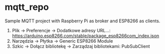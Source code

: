 # mqtt_repo
Sample MQTT project with Raspberry Pi as broker and ESP8266 as clients.

1. Plik -> Preferencje -> Dodatkowe adresy URL...: https://arduino.esp8266.com/stable/package_esp8266com_index.json
2. Narzędzia -> Płytka -> Generic ESP8266 Module
3. Szkic -> Dołącz bibliotekę -> Zarządzaj bibliotekami: PubSubClient
